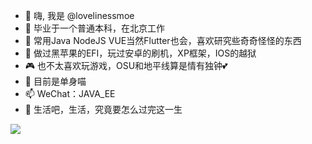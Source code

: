 - 👋 嗨, 我是 @lovelinessmoe
- 👀 毕业于一个普通本科，在北京工作
- 🌱 常用Java NodeJS VUE当然Flutter也会，喜欢研究些奇奇怪怪的东西
- 🍎 做过黑苹果的EFI，玩过安卓的刷机，XP框架，IOS的越狱
- 🎮 也不太喜欢玩游戏，OSU和地平线算是情有独钟💕
- 💞️ 目前是单身喵
- 📫 WeChat：JAVA_EE
- 🏡 生活吧，生活，究竟要怎么过完这一生

<a href="#stats" align="center">
    <img align="center" src="https://github-readme-stats.vercel.app/api?username=lovelinessmoe&count_private=true&show_icons=true&include_all_commits=true&show_owner=true&theme=material-palenight"/>
</a>
